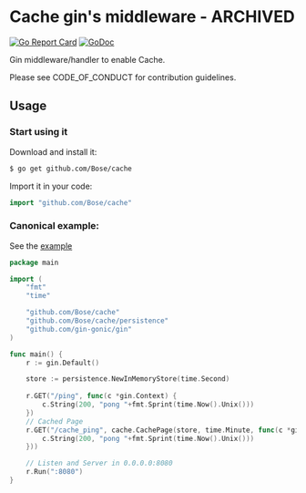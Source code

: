 # Cache gin's middleware - ARCHIVED

[![Go Report Card](https://goreportcard.com/badge/github.com/Bose/cache)](https://goreportcard.com/report/github.com/Bose/cache)
[![GoDoc](https://godoc.org/github.com/Bose/cache?status.svg)](https://godoc.org/github.com/Bose/cache)

Gin middleware/handler to enable Cache.

Please see CODE_OF_CONDUCT for contribution guidelines.

## Usage

### Start using it

Download and install it:

```sh
$ go get github.com/Bose/cache
```

Import it in your code:

```go
import "github.com/Bose/cache"
```

### Canonical example:

See the [example](example/example.go)

```go
package main

import (
	"fmt"
	"time"

	"github.com/Bose/cache"
	"github.com/Bose/cache/persistence"
	"github.com/gin-gonic/gin"
)

func main() {
	r := gin.Default()

	store := persistence.NewInMemoryStore(time.Second)
	
	r.GET("/ping", func(c *gin.Context) {
		c.String(200, "pong "+fmt.Sprint(time.Now().Unix()))
	})
	// Cached Page
	r.GET("/cache_ping", cache.CachePage(store, time.Minute, func(c *gin.Context) {
		c.String(200, "pong "+fmt.Sprint(time.Now().Unix()))
	}))

	// Listen and Server in 0.0.0.0:8080
	r.Run(":8080")
}
```
